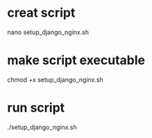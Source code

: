 
# creat script
nano setup_django_nginx.sh

# make script executable
chmod +x setup_django_nginx.sh

# run script
./setup_django_nginx.sh
